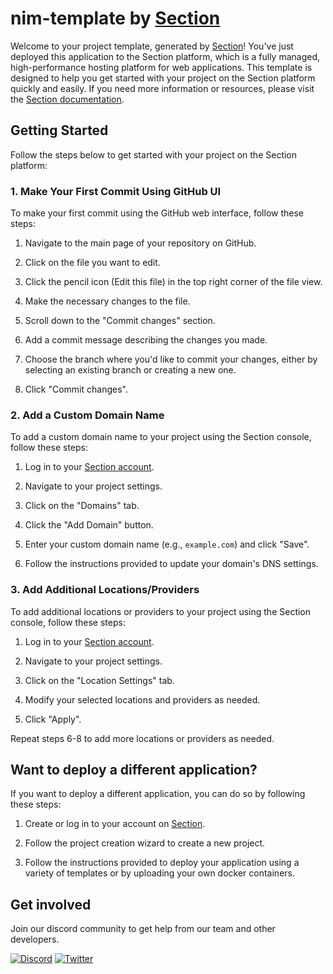 # nim-template by [Section](https://www.section.io/)

Welcome to your project template, generated by [Section](https://www.section.io/)! You've just deployed this application to the Section platform, which is a fully managed, high-performance hosting platform for web applications. This template is designed to help you get started with your project on the Section platform quickly and easily. If you need more information or resources, please visit the [Section documentation](https://www.section.io/docs/).

## Getting Started

Follow the steps below to get started with your project on the Section platform:

### 1. Make Your First Commit Using GitHub UI

To make your first commit using the GitHub web interface, follow these steps:

1. Navigate to the main page of your repository on GitHub.

1. Click on the file you want to edit.

1. Click the pencil icon (Edit this file) in the top right corner of the file view.

1. Make the necessary changes to the file.

1. Scroll down to the "Commit changes" section.

1. Add a commit message describing the changes you made.

1. Choose the branch where you'd like to commit your changes, either by selecting an existing branch or creating a new one.

1. Click "Commit changes".

### 2. Add a Custom Domain Name

To add a custom domain name to your project using the Section console, follow these steps:

1. Log in to your [Section account](https://www.section.io/).

1. Navigate to your project settings.

1. Click on the "Domains" tab.

1. Click the "Add Domain" button.

1. Enter your custom domain name (e.g., `example.com`) and click "Save".

1. Follow the instructions provided to update your domain's DNS settings.

### 3. Add Additional Locations/Providers

To add additional locations or providers to your project using the Section console, follow these steps:

1. Log in to your [Section account](https://www.section.io/).

1. Navigate to your project settings.

1. Click on the "Location Settings" tab.

1. Modify your selected locations and providers as needed.

1. Click "Apply".

Repeat steps 6-8 to add more locations or providers as needed.

## Want to deploy a different application?

If you want to deploy a different application, you can do so by following these steps:

1. Create or log in to your account on [Section](https://www.section.io/).

1. Follow the project creation wizard to create a new project.

1. Follow the instructions provided to deploy your application using a variety of templates or by uploading your own docker containers.

## Get involved

Join our discord community to get help from our team and other developers.

[![Discord](https://img.shields.io/discord/554724688312401921?color=7289da&label=discord&logo=discord&logoColor=white)](https://discord.gg/J7fUts7j)
[![Twitter](https://img.shields.io/twitter/follow/sectionio?style=social)](https://twitter.com/sectionio)
